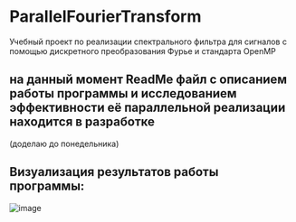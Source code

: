 # ParallelFourierTransform
Учебный проект по реализации спектрального фильтра для сигналов с помощью дискретного преобразования Фурье и стандарта OpenMP

## на данный момент ReadMe файл с описанием работы программы и исследованием эффективности её параллельной реализации находится в разработке
(доделаю до понедельника)


## Визуализация результатов работы программы:
![image](https://github.com/user-attachments/assets/4f3e866b-9dd0-4d8b-b5cf-f951c34a2a51)
